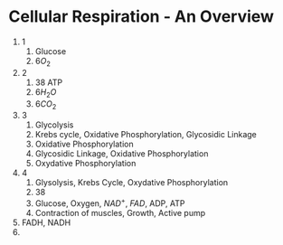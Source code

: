 # Cellular Respiration - An Overview
1. 1
	1. Glucose
	2. $6O_2$
2. 2
	1. 38 ATP
	2. $6H_2O$
	3. $6CO_2$
3. 3
	1. Glycolysis
	2. Krebs cycle, Oxidative Phosphorylation, Glycosidic Linkage
	3. Oxidative Phosphorylation
	4. Glycosidic Linkage, Oxidative Phosphorylation
	5. Oxydative Phosphorylation
4. 4
	1. Glysolysis, Krebs Cycle, Oxydative Phosphorylation
	2. 38
	3. Glucose, Oxygen, $NAD^+$, $FAD$, ADP, ATP
	4. Contraction of muscles, Growth, Active pump
5. FADH, NADH
6. 